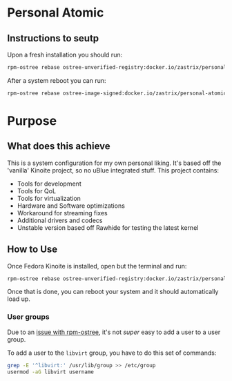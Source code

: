 # Personal Atomic

## Instructions to seutp

Upon a fresh installation you should run:
```bash
rpm-ostree rebase ostree-unverified-registry:docker.io/zastrix/personal-atomic:latest
```

After a system reboot you can run:

```bash
rpm-ostree rebase ostree-image-signed:docker.io/zastrix/personal-atomic:latest
```

# Purpose

## What does this achieve

This is a system configuration for my own personal liking. It's based off the 'vanilla' Kinoite project, so no uBlue integrated stuff. This project contains:

* Tools for development
* Tools for QoL
* Tools for virtualization
* Hardware and Software optimizations
* Workaround for streaming fixes
* Additional drivers and codecs
* Unstable version based off Rawhide for testing the latest kernel

## How to Use

Once Fedora Kinoite is installed, open but the terminal and run:

```bash
rpm-ostree rebase ostree-unverified-registry:docker.io/zastrix/personal-atomic:latest
```

Once that is done, you can reboot your system and it should automatically load up.

### User groups

Due to an [issue with rpm-ostree](https://github.com/coreos/rpm-ostree/issues/49), it's not _super_ easy to add a user to a user group.

To add a user to the `libvirt` group, you have to do this set of commands:

```bash
grep -E '^libvirt:' /usr/lib/group >> /etc/group
usermod -aG libvirt username
```